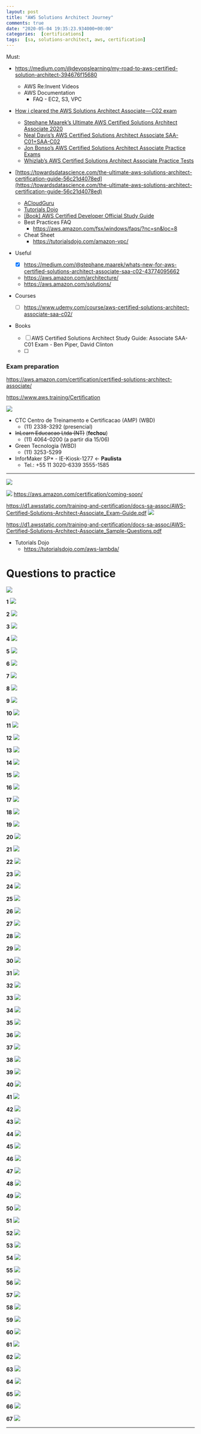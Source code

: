 ```yaml
---
layout: post
title: "AWS Solutions Architect Journey"
comments: true
date: "2020-05-04 19:35:23.934000+00:00"
categories:  [certifications]
tags:  [sa, solutions-architect, aws, certification]
---
```





Must:
* https://medium.com/@devopslearning/my-road-to-aws-certified-solution-architect-394676f15680
    * AWS Re:Invent Videos
    * AWS Documentation
        * FAQ - EC2, S3, VPC
* [How i cleared the AWS Solutions Architect Associate — C02 exam](https://medium.com/@yashvgec1618/how-i-cleared-the-aws-solutions-architect-associate-c02-exam-a83b5590e401)
    * [Stephane Maarek’s Ultimate AWS Certified Solutions Architect Associate 2020](https://www.udemy.com/course/aws-certified-solutions-architect-associate-saa-c02/)
    * [Neal Davis’s AWS Certified Solutions Architect Associate SAA-C01+SAA-C02](https://www.udemy.com/course/aws-certified-solutions-architect-associate-hands-on-labs/)
    * [Jon Bonso’s AWS Certified Solutions Architect Associate Practice Exams](https://www.udemy.com/course/aws-certified-solutions-architect-associate-amazon-practice-exams-saa-c02/)
    * [Whizlab’s AWS Certified Solutions Architect Associate Practice Tests](https://www.whizlabs.com/aws-solutions-architect-associate/practice-tests/)
* [https://towardsdatascience.com/the-ultimate-aws-solutions-architect-certification-guide-56c21d4078ed](https://towardsdatascience.com/the-ultimate-aws-solutions-architect-certification-guide-56c21d4078ed)
    * [ACloudGuru](https://www.udemy.com/course/aws-certified-solutions-architect-associate/)
    * [Tutorials Dojo](https://portal.tutorialsdojo.com/courses/aws-certified-solutions-architect-associate-practice-exams/)
    * [[Book] AWS Certified Developer Official Study Guide](https://www.amazon.com/Certified-Developer-Official-Study-Associate-ebook/dp/B07WYR9XN5/ref=sr_1_3?dchild=1&keywords=AWS+Certified+Developer+Official+Study+Guide&qid=1588332164&sr=8-3)
    * Best Practices FAQ
        * https://aws.amazon.com/fsx/windows/faqs/?nc=sn&loc=8
    * Cheat Sheet
        * https://tutorialsdojo.com/amazon-vpc/

* Useful
    * [x] https://medium.com/@stephane.maarek/whats-new-for-aws-certified-solutions-architect-associate-saa-c02-43774095662
    * https://aws.amazon.com/architecture/
    * https://aws.amazon.com/solutions/
* Courses
    * [ ] https://www.udemy.com/course/aws-certified-solutions-architect-associate-saa-c02/
* Books
    * [ ] AWS Certified Solutions Architect Study Guide: Associate SAA-C01 Exam - Ben Piper, David Clinton
    * [ ] 
    
    
    

### Exam preparation
https://aws.amazon.com/certification/certified-solutions-architect-associate/

https://www.aws.training/Certification

![](/assets/img/rDqfARrva_fe5be56a756833b8bbf8d21ee0ab165f.png)

* CTC Centro de Treinamento e Certificacao (AMP) (WBD)
    * (11) 2338-3292 (presencial)
* ~~InLearn Educacao Ltda (NT)~~ (**fechou**)
    * (11) 4064-0200 (a partir dia 15/06)
* Green Tecnologia (WBD)
    * (11) 3253-5299
* InforMaker SP* - IE-Kiosk-1277 <- **Paulista**
    * Tel.: +55 11 3020-6339 3555-1585


*** 

![](/assets/img/rDqfARrva_a0fea7841842258041b9bc289a7d94cd.png)

    
![](/assets/img/rDqfARrva_e8f8d412948b658652e37217fe898dc5.png)
https://aws.amazon.com/certification/coming-soon/

https://d1.awsstatic.com/training-and-certification/docs-sa-assoc/AWS-Certified-Solutions-Architect-Associate_Exam-Guide.pdf
![](/assets/img/rDqfARrva_d3f1183c77bf6d9fd5e7a541197b2cc0.png)

https://d1.awsstatic.com/training-and-certification/docs-sa-assoc/AWS-Certified-Solutions-Architect-Associate_Sample-Questions.pdf


* Tutorials Dojo
    * https://tutorialsdojo.com/aws-lambda/


# Questions to practice

![](/assets/img/rDqfARrva_9a343b8b6556a34ffa7c19a1256b7b7b.png)


**1**
![](/assets/img/rDqfARrva_15976611735f3a5ff514666.png)


**2**
![](/assets/img/rDqfARrva_15976611325f3a5fcc9bc92.png)


**3**
![](/assets/img/rDqfARrva_15976611155f3a5fbbef31e.png)


**4**
![](/assets/img/rDqfARrva_15976542215f3a44cd45a10.png)


**5**
![](/assets/img/rDqfARrva_15976541735f3a449dd512f.png)


**6**
![](/assets/img/rDqfARrva_15976541275f3a446f24350.png)


**7**
![](/assets/img/rDqfARrva_15976541165f3a44646c762.png)


**8**
![](/assets/img/rDqfARrva_15976541055f3a4459ba80b.png)


**9**
![](/assets/img/rDqfARrva_15976540815f3a444141bca.png)


**10**
![](/assets/img/rDqfARrva_15976540555f3a442709354.png)


**11**
![](/assets/img/rDqfARrva_15976540355f3a4413d91e2.png)


**12**
![](/assets/img/rDqfARrva_15976539855f3a43e1f01a3.png)


**13**
![](/assets/img/rDqfARrva_15976539515f3a43bfb0e06.png)


**14**
![](/assets/img/rDqfARrva_15976492765f3a317c33361.png)


**15**
![](/assets/img/rDqfARrva_15976492545f3a31669cac0.png)


**16**
![](/assets/img/rDqfARrva_15976492035f3a313305eac.png)


**17**
![](/assets/img/rDqfARrva_15976490835f3a30bb25781.png)


**18**
![](/assets/img/rDqfARrva_15976490405f3a309023867.png)


**19**
![](/assets/img/rDqfARrva_15976489615f3a30415fe5b.png)


**20**
![](/assets/img/rDqfARrva_15976488115f3a2fabd138c.png)


**21**
![](/assets/img/rDqfARrva_15976486525f3a2f0c00abd.png)


**22**
![](/assets/img/rDqfARrva_15976453645f3a2234928d7.png)


**23**
![](/assets/img/rDqfARrva_15976453095f3a21fdf0cbc.png)


**24**
![](/assets/img/rDqfARrva_15976452935f3a21ed90781.png)


**25**
![](/assets/img/rDqfARrva_15976452605f3a21ccd626d.png)


**26**
![](/assets/img/rDqfARrva_15976452505f3a21c20cf1a.png)


**27**
![](/assets/img/rDqfARrva_15976452315f3a21af495fd.png)


**28**
![](/assets/img/rDqfARrva_15976451845f3a21805e435.png)


**29**
![](/assets/img/rDqfARrva_15976451615f3a2169e8a11.png)


**30**
![](/assets/img/rDqfARrva_15976451475f3a215b3ddac.png)


**31**
![](/assets/img/rDqfARrva_15976450845f3a211cb1f69.png)


**32**
![](/assets/img/rDqfARrva_15976450615f3a21055b7e6.png)


**33**
![](/assets/img/rDqfARrva_15976450405f3a20f00a0ce.png)


**34**
![](/assets/img/rDqfARrva_15976450135f3a20d5ea346.png)


**35**
![](/assets/img/rDqfARrva_15976449915f3a20bf8b800.png)


**36**
![](/assets/img/rDqfARrva_15976449715f3a20abc0533.png)


**37**
![](/assets/img/rDqfARrva_15976449505f3a209694c97.png)


**38**
![](/assets/img/rDqfARrva_15976383305f3a06bac6339.png)


**39**
![](/assets/img/rDqfARrva_15976382955f3a06976ead4.png)


**40**
![](/assets/img/rDqfARrva_15976381815f3a0625e3592.png)


**41**
![](/assets/img/rDqfARrva_15976381435f3a05ffa52d4.png)


**42**
![](/assets/img/rDqfARrva_15976380795f3a05bf02e58.png)


**43**
![](/assets/img/rDqfARrva_15976380435f3a059bc58b3.png)


**44**
![](/assets/img/rDqfARrva_15972528575f3424f9f2775.png)


**45**
![](/assets/img/rDqfARrva_15972528475f3424ef87a1f.png)


**46**
![](/assets/img/rDqfARrva_15972528375f3424e5d03c5.png)


**47**
![](/assets/img/rDqfARrva_15972528215f3424d54a73e.png)


**48**
![](/assets/img/rDqfARrva_15972528075f3424c72c6cf.png)


**49**
![](/assets/img/rDqfARrva_15972527985f3424be5732c.png)


**50**
![](/assets/img/rDqfARrva_15972527875f3424b3e66fb.png)


**51**
![](/assets/img/rDqfARrva_15972527785f3424aaa1ba8.png)


**52**
![](/assets/img/rDqfARrva_15972527685f3424a071045.png)


**53**
![](/assets/img/rDqfARrva_15972527585f34249622f1f.png)


**54**
![](/assets/img/rDqfARrva_15972527455f3424893eb1e.png)


**55**
![](/assets/img/rDqfARrva_15972527355f34247f31f96.png)


**56**
![](/assets/img/rDqfARrva_15972527245f3424749a565.png)


**57**
![](/assets/img/rDqfARrva_15972527135f34246946b1a.png)


**58**
![](/assets/img/rDqfARrva_15972527005f34245c79fc7.png)


**59**
![](/assets/img/rDqfARrva_15972526845f34244ce2203.png)


**60**
![](/assets/img/rDqfARrva_15972526645f3424382731b.png)


**61**
![](/assets/img/rDqfARrva_15972526525f34242c6909b.png)


**62**
![](/assets/img/rDqfARrva_15972076045f337434dfe42.png)


**63**
![](/assets/img/rDqfARrva_15972074695f3373ad14caa.png)


**64**
![](/assets/img/rDqfARrva_15972074075f33736f98fb1.png)


**65**
![](/assets/img/rDqfARrva_15972073565f33733c7d0df.png)


**66**
![](/assets/img/rDqfARrva_15972071955f33729b6408d.png)


**67**
![](/assets/img/rDqfARrva_15972037615f3365311e82b.png)










***********************